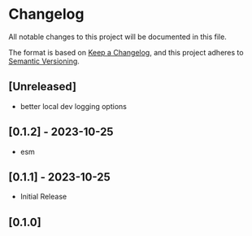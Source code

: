 # Changelog

All notable changes to this project will be documented in this file.

The format is based on [Keep a Changelog](https://keepachangelog.com/en/1.0.0/),
and this project adheres to [Semantic Versioning](https://semver.org/spec/v2.0.0.html).

## [Unreleased]

- better local dev logging options
## [0.1.2] - 2023-10-25

- esm
  
## [0.1.1] - 2023-10-25

- Initial Release

## [0.1.0]
